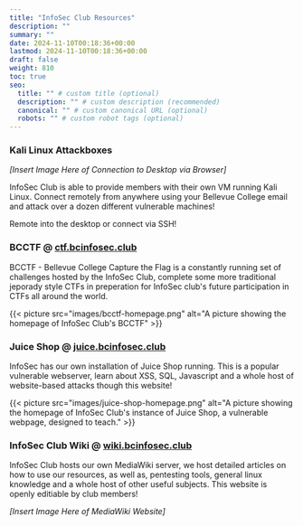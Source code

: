 ```yaml
---
title: "InfoSec Club Resources"
description: ""
summary: ""
date: 2024-11-10T00:18:36+00:00
lastmod: 2024-11-10T00:18:36+00:00
draft: false
weight: 810
toc: true
seo:
  title: "" # custom title (optional)
  description: "" # custom description (recommended)
  canonical: "" # custom canonical URL (optional)
  robots: "" # custom robot tags (optional)
---
```


### Kali Linux Attackboxes

*[Insert Image Here of Connection to Desktop via Browser]*

InfoSec Club is able to provide members with their own VM running Kali Linux. Connect remotely from anywhere using your Bellevue College email and attack over a dozen different vulnerable machines!

Remote into the desktop or connect via SSH!

### BCCTF @ [ctf.bcinfosec.club](https://ctf.bcinfosec.club)

BCCTF - Bellevue College Capture the Flag is a constantly running set of challenges hosted by the InfoSec Club, complete some more traditional jeporady style CTFs in preperation for InfoSec club's future participation in CTFs all around the world.

{{< picture src="images/bcctf-homepage.png" alt="A picture showing the homepage of InfoSec Club's BCCTF" >}}

### Juice Shop @ [juice.bcinfosec.club](https://juice.bcinfosec.club)

InfoSec has our own installation of Juice Shop running. This is a popular vulnerable webserver, learn about XSS, SQL, Javascript and a whole host of website-based attacks though this website!

{{< picture src="images/juice-shop-homepage.png" alt="A picture showing the homepage of InfoSec Club's instance of Juice Shop, a vulnerable webpage, designed to teach." >}}

### InfoSec Club Wiki @ [wiki.bcinfosec.club](https://wiki.bcinfosec.club)

InfoSec Club hosts our own MediaWiki server, we host detailed articles on how to use our resources, as well as, pentesting tools, general linux knowledge and a whole host of other useful subjects. This website is openly editiable by club members!

*[Insert Image Here of MediaWiki Website]*
